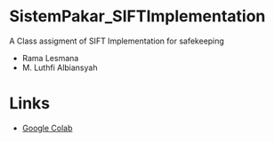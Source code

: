 # SistemPakar_SIFTImplementation
A Class assigment of SIFT Implementation for safekeeping

- Rama Lesmana
- M. Luthfi Albiansyah

# Links
- [Google Colab](https://colab.research.google.com/drive/1c1UWOuCjtlFuBuJUQuJ7PjxYZBo_H8IZ?usp=sharing)
